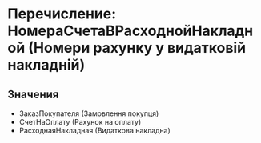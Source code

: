 ﻿# Перечисление: НомераСчетаВРасходнойНакладной (Номери рахунку у видатковій накладній)

## Значения

- ЗаказПокупателя (Замовлення покупця)
- СчетНаОплату (Рахунок на оплату)
- РасходнаяНакладная (Видаткова накладна)

